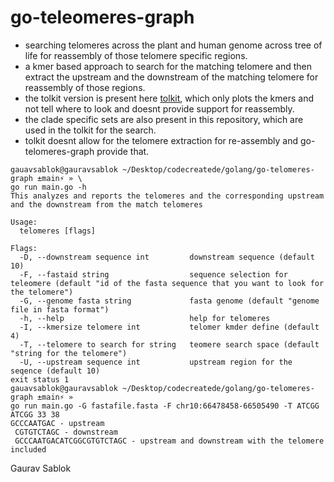 # go-teleomeres-graph

- searching telomeres across the plant and human genome across tree of life for reassembly of those telomere specific regions. 
- a kmer based approach to search for the matching telomere and then extract the upstream and the downstream of the matching telomere for reassembly of those regions.
- the tolkit version is present here [tolkit](https://github.com/tolkit), which only plots the kmers and not tell where to look and doesnt provide support for reassembly.
- the clade specific sets are also present in this repository, which are used in the tolkit for the search. 
- tolkit doesnt allow for the telomere extraction for re-assembly and go-telomeres-graph provide that. 

```
gauavsablok@gauravsablok ~/Desktop/codecreatede/golang/go-telomeres-graph ±main⚡ » \
go run main.go -h                                                               
This analyzes and reports the telomeres and the corresponding upstream and the downstream from the match telomeres

Usage:
  telomeres [flags]

Flags:
  -D, --downstream sequence int         downstream sequence (default 10)
  -F, --fastaid string                  sequence selection for teleomere (default "id of the fasta sequence that you want to look for the telomere")
  -G, --genome fasta string             fasta genome (default "genome file in fasta format")
  -h, --help                            help for telomeres
  -I, --kmersize telomere int           telomer kmder define (default 4)
  -T, --telomere to search for string   teomere search space (default "string for the telomere")
  -U, --upstream sequence int           upstream region for the seqence (default 10)
exit status 1
gauavsablok@gauravsablok ~/Desktop/codecreatede/golang/go-telomeres-graph ±main⚡ » 
go run main.go -G fastafile.fasta -F chr10:66478458-66505490 -T ATCGG
ATCGG 33 38
GCCCAATGAC - upstream
 CGTGTCTAGC - downstream 
 GCCCAATGACATCGGCGTGTCTAGC - upstream and downstream with the telomere included
```
Gaurav Sablok
